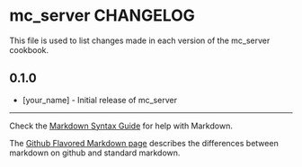 mc_server CHANGELOG
===================

This file is used to list changes made in each version of the mc_server cookbook.

0.1.0
-----
- [your_name] - Initial release of mc_server

- - -
Check the [Markdown Syntax Guide](http://daringfireball.net/projects/markdown/syntax) for help with Markdown.

The [Github Flavored Markdown page](http://github.github.com/github-flavored-markdown/) describes the differences between markdown on github and standard markdown.
